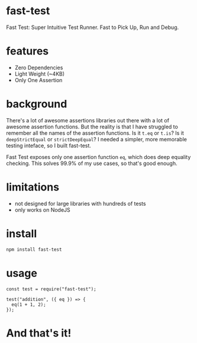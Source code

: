 # fast-test
Fast Test: Super Intuitive Test Runner. Fast to Pick Up, Run and Debug.

# features
- Zero Dependencies
- Light Weight (~4KB)
- Only One Assertion

# background
There's a lot of awesome assertions libraries out there with a lot of awesome assertion functions.  But the reality is that I have struggled to remember all the names of the assertion functions.  Is it `t.eq` or `t.is`?  Is it `deepStrictEqual` or `strictDeepEqual`?  I needed a simpler, more memorable testing inteface, so I built fast-test.

Fast Test exposes only one assertion function `eq`, which does deep equality checking.  This solves 99.9% of my use cases, so that's good enough.

# limitations
- not designed for large libraries with hundreds of tests
- only works on NodeJS

# install
```bash
npm install fast-test
```

# usage
```
const test = require("fast-test");

test("addition", ({ eq }) => {
  eq(1 + 1, 2);
});
```

# And that's it!
